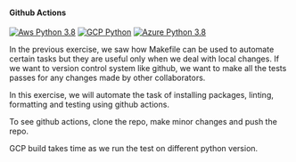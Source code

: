 #### Github Actions

[![Aws Python 3.8](https://github.com/dudeperf3ct/2-github-actions-makefile/actions/workflows/aws.yml/badge.svg)](https://github.com/dudeperf3ct/2-github-actions-makefile/actions/workflows/aws.yml) [![GCP Python](https://github.com/dudeperf3ct/2-github-actions-makefile/actions/workflows/gcp.yml/badge.svg)](https://github.com/dudeperf3ct/2-github-actions-makefile/actions/workflows/gcp.yml) [![Azure Python 3.8](https://github.com/dudeperf3ct/2-github-actions-makefile/actions/workflows/azure.yml/badge.svg)](https://github.com/dudeperf3ct/2-github-actions-makefile/actions/workflows/azure.yml)

In the previous exercise, we saw how Makefile can be used to automate certain tasks but they are useful only when we deal with local changes. If we want to version control system like github, we want to make all the tests passes for any changes made by other collaborators.

In this exercise, we will automate the task of installing packages, linting, formatting and testing using github actions.

To see github actions, clone the repo, make minor changes and push the repo.

GCP build takes time as we run the test on different python version.
